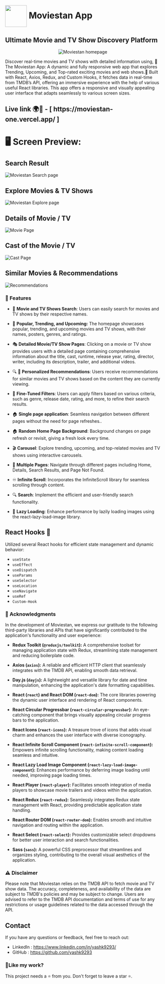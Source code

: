 # <img  align="center" width= 70px  src="https://raw.githubusercontent.com/yashk9293/moviestan/main/src/assets/moviestan.png">  Moviestan App

<h2>Ultimate Movie and TV Show Discovery Platform</h2>
<p align="center"><img src="./src/assets/screenshots/Screenshot 2024-04-27 122330.png" alt="Moviestan homepage"></p>

Discover real-time movies and TV shows with detailed information using, 🎥 The Moviestan App: A dynamic and fully responsive web app that explores  Trending, Upcoming, and Top-rated exciting movies and web shows.🍿 Built with React, Axios, Redux, and Custom Hooks, it fetches data in real-time from TMDB’s API, offering an immersive experience with the help of various useful React libraries. This app offers a responsive and visually appealing user interface that adapts seamlessly to various screen sizes.

<h2>Live link 🌍📡 - [  https://moviestan-one.vercel.app/  ]</h2>


#  🖥️ Screen Preview: 
## Search Result
  <img src="./src/assets/screenshots/Screenshot 2024-04-27 122308.png" alt="Moviestan Search page">

## Explore Movies & TV Shows
  <img src="./src/assets/screenshots/Screenshot 2024-04-27 122424.png" alt="Moviestan Explore page">

## Details of Movie / TV
<img src="./src/assets/screenshots/Screenshot 2024-04-27 122445.png" alt="Movie Page">

## Cast of the Movie / TV
<img src="./src/assets/screenshots/Screenshot 2024-04-27 112937.png" alt="Cast Page">

## Similar Movies & Recommendations
<img src="./src/assets/screenshots/Screenshot 2024-04-27 113026.png" alt="Recommendations">



<h3>📝 Features</h3>

- 🎥 <strong>Movie and TV Shows Search</strong>: Users can easily search for movies and TV shows by their respective names.

- 🌟 <strong>Popular, Trending, and Upcoming:</strong> The homepage showcases popular, trending, and upcoming movies and TV shows, with their names, posters, genres, and ratings.

- 🎭 <strong>Detailed Movie/TV Show Pages</strong>: Clicking on a movie or TV show provides users with a detailed page containing comprehensive information about the title, cast, runtime, release year, rating, director, writer, including its description, trailer, and additional videos.

- 🔍 📄 <strong>Personalized Recommendations</strong>: Users receive recommendations for similar movies and TV shows based on the content they are currently viewing.

- 🍿 <strong>Fine-Tuned Filters</strong>: Users can apply filters based on various criteria, such as genre, release date, rating, and more, to refine their search results.

- 🏠 **Single page application**: Seamless navigation between different pages without the need for page refreshes..
  
- 🏠 **Random Home Page Background**: Background changes on page refresh or revisit, giving a fresh look every time.
  
- 🎬 **Carousel**: Explore trending, upcoming, and top-related movies and TV shows using interactive carousels.
  
- 📄 **Multiple Pages**: Navigate through different pages including Home, Details, Search Results, and Page Not Found.
  
- ♾️ **Infinite Scroll**: Incorporates the InfiniteScroll library for seamless scrolling through content.
  
- 🔍 **Search**: Implement the efficient and user-friendly search functionality.
  
- 🚀 **Lazy Loading**: Enhance performance by lazily loading images using the react-lazy-load-image library.


## React Hooks 🎣

Utilized several React hooks for efficient state management and dynamic behavior:

- `useState`
- `useEffect`
- `useDispatch`
- `useParams`
- `useSelector`
- `useLocation`
- `useNavigate`
- `useRef`
- `Custom-Hook`

<h3>🙏 Acknowledgments</h3>

In the development of Moviestan, we express our gratitude to the following third-party libraries and APIs that have significantly contributed to the application's functionality and user experience:

- **Redux Toolkit (`@reduxjs/toolkit`):** A comprehensive toolset for managing application state with Redux, streamlining state management and reducing boilerplate code.

- **Axios (`axios`):** A reliable and efficient HTTP client that seamlessly integrates with the TMDB API, enabling smooth data retrieval.

- **Day.js (`dayjs`):** A lightweight and versatile library for date and time manipulation, enhancing the application's date formatting capabilities.

- **React (`react`) and React DOM (`react-dom`):** The core libraries powering the dynamic user interface and rendering of React components.

- **React Circular Progressbar (`react-circular-progressbar`):** An eye-catching component that brings visually appealing circular progress bars to the application.

- **React Icons (`react-icons`):** A treasure trove of icons that adds visual charm and enhances the user interface with diverse iconography.

- **React Infinite Scroll Component (`react-infinite-scroll-component`):** Empowers infinite scrolling functionality, making content loading seamless and intuitive.

- **React Lazy Load Image Component (`react-lazy-load-image-component`):** Enhances performance by deferring image loading until needed, improving page loading times.

- **React Player (`react-player`):** Facilitates smooth integration of media players to showcase movie trailers and videos within the application.

- **React Redux (`react-redux`):** Seamlessly integrates Redux state management with React, providing predictable application state handling.

- **React Router DOM (`react-router-dom`):** Enables smooth and intuitive navigation and routing within the application.

- **React Select (`react-select`):** Provides customizable select dropdowns for better user interaction and search functionalities.

- **Sass (`sass`):** A powerful CSS preprocessor that streamlines and organizes styling, contributing to the overall visual aesthetics of the application.

<h3>⚠️ Disclaimer</h3>

Please note that Moviestan relies on the TMDB API to fetch movie and TV show data. The accuracy, completeness, and availability of the data are subject to TMDB's policies and may be subject to change. Users are advised to refer to the TMDB API documentation and terms of use for any restrictions or usage guidelines related to the data accessed through the API.

## Contact
If you have any questions or feedback, feel free to reach out:
- LinkedIn : https://www.linkedin.com/in/yashk9293/
- GitHub : https://github.com/yashk9293

<h3>💖Like my work?</h3>
This project needs a ⭐️ from you. Don't forget to leave a star ⭐️.
